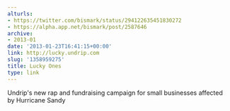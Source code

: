 ```yaml
---
alturls:
- https://twitter.com/bismark/status/294122635451830272
- https://alpha.app.net/bismark/post/2587646
archive:
- 2013-01
date: '2013-01-23T16:41:15+00:00'
link: http://lucky.undrip.com
slug: '1358959275'
title: Lucky Ones
type: link
---
```


Undrip's new rap and fundraising campaign for small businesses affected by Hurricane Sandy

